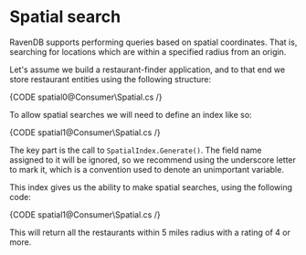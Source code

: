 ﻿# Spatial search

RavenDB supports performing queries based on spatial coordinates. That is, searching for locations which are within a specified radius from an origin.

Let's assume we build a restaurant-finder application, and to that end we store restaurant entities using the following structure:

{CODE spatial0@Consumer\Spatial.cs /}

To allow spatial searches we will need to define an index like so:

{CODE spatial1@Consumer\Spatial.cs /}

The key part is the call to `SpatialIndex.Generate()`. The field name assigned to it will be ignored, so we recommend using the underscore letter to mark it, which is a convention used to denote an unimportant variable.

This index gives us the ability to make spatial searches, using the following code:

{CODE spatial1@Consumer\Spatial.cs /}

This will return all the restaurants within 5 miles radius with a rating of 4 or more.